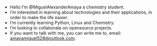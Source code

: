 - Hello I’m @MiguelAlexanderAmaya a chemistry student.
- I’m interested in learning about technologies and their applications, in order to make the life easier.
- I’m currently learning Python, Linux and Chemistry.
- I’m looking to collaborate on opensource projects.
- If you want to talk with me, you can write me to, email: amayamiguel528@outlook.com.

<!---
MiguelAlexanderAmaya/MiguelAlexanderAmaya is a ✨ special ✨ repository because its `README.md` (this file) appears on your GitHub profile.
You can click the Preview link to take a look at your changes.
--->
